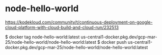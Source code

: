 # node-hello-world
https://kodekloud.com/community/t/continuous-deployment-on-google-cloud-platform-with-cloud-build-and-cloud-run/232513

$ docker tag node-hello-world:latest us-central1-docker.pkg.dev/gcp-mar-25/node-hello-world/node-hello-world:latest
$ docker push us-central1-docker.pkg.dev/gcp-mar-25/node-hello-world/node-hello-world:latest